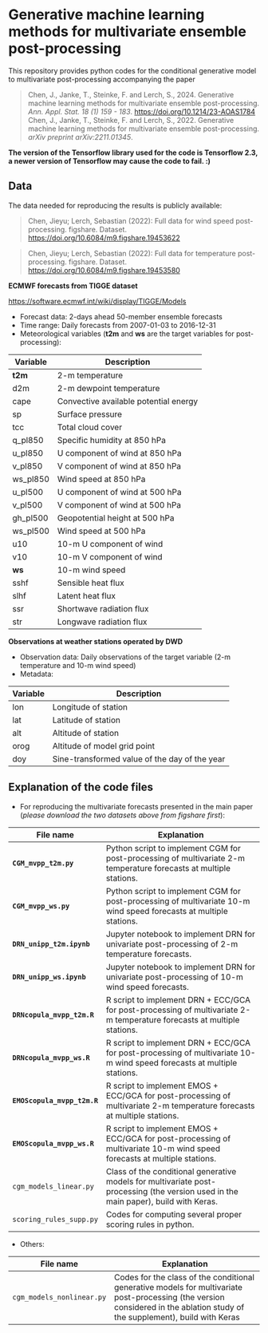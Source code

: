 # Generative machine learning methods for multivariate ensemble post-processing

This repository provides python codes for the conditional generative model to multivariate post-processing accompanying the paper

> Chen, J., Janke, T., Steinke, F. and Lerch, S., 2024. Generative machine learning methods for multivariate ensemble post-processing. *Ann. Appl. Stat. 18 (1) 159 - 183*. https://doi.org/10.1214/23-AOAS1784
> Chen, J., Janke, T., Steinke, F. and Lerch, S., 2022. Generative machine learning methods for multivariate ensemble post-processing. *arXiv preprint arXiv:2211.01345*.

**The version of the Tensorflow library used for the code is Tensorflow 2.3, a newer version of Tensorflow may cause the code to fail. :)**

## Data

The data needed for reproducing the results is publicly available:

> Chen, Jieyu; Lerch, Sebastian (2022): Full data for wind speed post-processing. figshare. Dataset. https://doi.org/10.6084/m9.figshare.19453622 

> Chen, Jieyu; Lerch, Sebastian (2022): Full data for temperature post-processing. figshare. Dataset. https://doi.org/10.6084/m9.figshare.19453580 

**ECMWF forecasts from TIGGE dataset**

https://software.ecmwf.int/wiki/display/TIGGE/Models

- Forecast data: 2-days ahead 50-member ensemble forecasts
- Time range: Daily forecasts from 2007-01-03 to 2016-12-31
- Meteorological variables (**t2m** and **ws** are the target variables for post-processing):

|Variable| Description|
|-------------|---------------|
|**t2m**| 2-m temperature|
|d2m| 2-m dewpoint temperature|
|cape| Convective available potential energy|
|sp| Surface pressure|
|tcc| Total cloud cover|
|q_pl850| Specific humidity at 850 hPa|
|u_pl850| U component of wind at 850 hPa|
|v_pl850| V component of wind at 850 hPa|
|ws_pl850| Wind speed at 850 hPa|
|u_pl500| U component of wind at 500 hPa|
|v_pl500| V component of wind at 500 hPa|
|gh_pl500| Geopotential height at 500 hPa|
|ws_pl500| Wind speed at 500 hPa|
|u10| 10-m U component of wind|
|v10| 10-m V component of wind|
|**ws**| 10-m wind speed|
|sshf| Sensible heat flux|
|slhf| Latent heat flux|
|ssr| Shortwave radiation flux|
|str| Longwave radiation flux|

**Observations at weather stations operated by DWD**

- Observation data: Daily observations of the target variable (2-m temperature and 10-m wind speed)
- Metadata:

|Variable| Description|
|-------------|---------------|
|lon| Longitude of station|
|lat| Latitude of station|
|alt| Altitude of station|
|orog| Altitude of model grid point|
|doy| Sine-transformed value of the day of the year|

## Explanation of the code files

- For reproducing the multivariate forecasts presented in the main paper (*please download the two datasets above from figshare first*):

|File name| Explanation |
|-------------|---------------|
|**`CGM_mvpp_t2m.py`**| Python script to implement CGM for post-processing of multivariate 2-m temperature forecasts at multiple stations. |
|**`CGM_mvpp_ws.py`**| Python script to implement CGM for post-processing of multivariate 10-m wind speed forecasts at multiple stations. |
|**`DRN_unipp_t2m.ipynb`**| Jupyter notebook to implement DRN for univariate post-processing of 2-m temperature forecasts. |
|**`DRN_unipp_ws.ipynb`**| Jupyter notebook to implement DRN for univariate post-processing of 10-m wind speed forecasts. |
|**`DRNcopula_mvpp_t2m.R`**| R script to implement DRN + ECC/GCA for post-processing of multivariate 2-m temperature forecasts at multiple stations. |
|**`DRNcopula_mvpp_ws.R`**| R script to implement DRN + ECC/GCA for post-processing of multivariate 10-m wind speed forecasts at multiple stations. |
|**`EMOScopula_mvpp_t2m.R`**| R script to implement EMOS + ECC/GCA for post-processing of multivariate 2-m temperature forecasts at multiple stations. |
|**`EMOScopula_mvpp_ws.R`**| R script to implement EMOS + ECC/GCA for post-processing of multivariate 10-m wind speed forecasts at multiple stations. |
|`cgm_models_linear.py`| Class of the conditional generative models for multivariate post-processing (the version used in the main paper), build with Keras. |
|`scoring_rules_supp.py`| Codes for computing several proper scoring rules in python. |

- Others:

|File name| Explanation |
|-------------|---------------|
|`cgm_models_nonlinear.py`| Codes for the class of the conditional generative models for multivariate post-processing (the version considered in the ablation study of the supplement), build with Keras |
